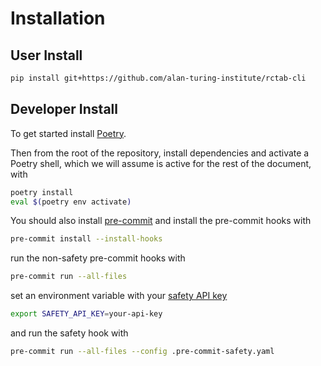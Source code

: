 # Installation

## User Install

```bash
pip install git+https://github.com/alan-turing-institute/rctab-cli
```

## Developer Install

To get started install [Poetry](https://python-poetry.org/docs/).

Then from the root of the repository, install dependencies and activate a Poetry shell, which we will assume is active for the rest of the document, with

```bash
poetry install
eval $(poetry env activate)
```

You should also install [pre-commit](https://pre-commit.com) and install the pre-commit hooks with

```bash
pre-commit install --install-hooks
```

run the non-safety pre-commit hooks with

```bash
pre-commit run --all-files
```

set an environment variable with your [safety API key](https://docs.safetycli.com/safety-docs/support/invalid-api-key-error#how-to-get-a-safety-api-key)

```bash
export SAFETY_API_KEY=your-api-key
```

and run the safety hook with

```bash
pre-commit run --all-files --config .pre-commit-safety.yaml
```
